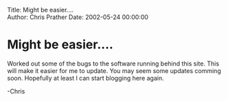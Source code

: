 Title: Might be easier....  
Author: Chris Prather
Date: 2002-05-24 00:00:00

# Might be easier....
Worked out some of the bugs to the software running
behind this site. This will make it easier for me
to update. You may seem some updates comming soon.
Hopefully at least I can start blogging here
again.

-Chris
